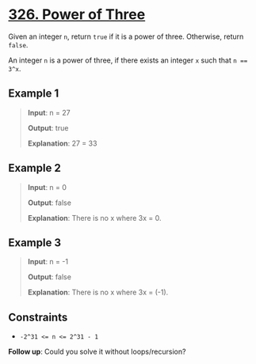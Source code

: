 # [326. Power of Three](https://leetcode.com/problems/power-of-three/description)

Given an integer `n`, return `true` if it is a power of three. Otherwise, return `false`.

An integer `n` is a power of three, if there exists an integer `x` such that `n == 3^x`.

## Example 1

> **Input**: n = 27
>
> **Output**: true
>
> **Explanation**: 27 = 33

## Example 2

> **Input**: n = 0
>
> **Output**: false
>
> **Explanation**: There is no x where 3x = 0.

## Example 3

> **Input**: n = -1
>
> **Output**: false
>
> **Explanation**: There is no x where 3x = (-1).

## Constraints

- `-2^31 <= n <= 2^31 - 1`

**Follow up**: Could you solve it without loops/recursion?
